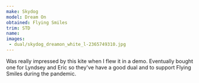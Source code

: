 ```yaml
---
make: Skydog
model: Dream On
obtained: Flying Smiles
trim: STD
name:
images:
 - dual/skydog_dreamon_white_l-2365749310.jpg
---
```


Was really impressed by this kite when I flew it in a demo.
Eventually bought one for Lyndsey and Eric so they've have a good dual and to support Flying Smiles during the pandemic.

